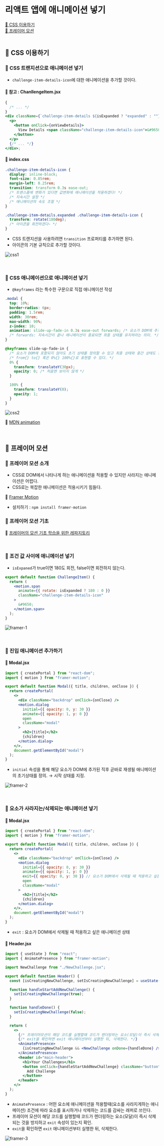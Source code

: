# 리액트 앱에 애니메이션 넣기

[📌 CSS 이용하기](#-css-이용하기)<br>
[📌 프레이머 모션](#-프레이머-모션)<br>
<br>

## 📌 CSS 이용하기

### 📖 CSS 트랜지션으로 애니메이션 넣기

- `challenge-item-details-icon`에 대한 애니메이션을 추가할 것이다.

#### 💎 참고 : ChanllengeItem.jsx

```jsx
{
  /* ... */
}
<div className={`challenge-item-details ${isExpanded ? "expanded" : ""}`}>
  <p>
    <button onClick={onViewDetails}>
      View Details <span className="challenge-item-details-icon">&#9650;</span>
    </button>
  </p>
  {/* ... */}
</div>;
```

#### 💎 index.css

```css
.challenge-item-details-icon {
  display: inline-block;
  font-size: 0.85rem;
  margin-left: 0.25rem;
  transition: transform 0.3s ease-out;
  /* 트랜스폼에 변화가 있다면 값변화에 애니메이션을 적용하겠다! */
  /* 지속시간 설정 */
  /* 애니메이션의 속도 조절 */
}

.challenge-item-details.expanded .challenge-item-details-icon {
  transform: rotate(180deg);
  /* 아이콘을 회전하겠다~ */
}
```

- CSS 트랜지션을 사용하려면 `transition` 프로퍼티를 추가하면 된다.
- 아이콘의 기본 규칙으로 추가할 것이다.

![css1](./readme/css1.gif)

<br>

### 📖 CSS 애니메이션으로 애니메이션 넣기

- `@keyframes` 라는 특수한 구문으로 직접 애니메이션 작성

```css
.modal {
  top: 10%;
  border-radius: 6px;
  padding: 1.5rem;
  width: 30rem;
  max-width: 90%;
  z-index: 10;
  animation: slide-up-fade-in 0.3s ease-out forwards; /* 요소가 DOM에 추가될 때 CSS에 의해 자동으로 실행된다. */
  /* forwards: 지속시간이 끝나 애니메이션이 종료되면 최종 상태를 유지하라는 의미. */
}

@keyframes slide-up-fade-in {
  /* 요소가 DOM에 포함되지 않아도 초기 상태를 정의할 수 있고 최종 상태와 중간 상태도 정의할 수 있다. */
  /* from{} to{} 혹은 0%{} 100%{}로 표현할 수 있다. */
  0% {
    transform: translateY(30px);
    opacity: 0; /* 처음엔 보이지 않게 */
  }

  100% {
    transform: translateY(0);
    opacity: 1;
  }
}
```

![css2](./readme/css2.gif)

🔗 [MDN animation](https://developer.mozilla.org/ko/docs/Web/CSS/animation)

<br>

## 📌 프레이머 모션

### 📖 프레이머 모션 소개

- CSS로 DOM에서 나타나게 하는 애니메이션을 적용할 수 있지만 사라지는 애니메이션은 어렵다.
- CSS로는 복잡한 애니메이션은 적용시키기 힘들다.

🔗 [Framer Motion](https://www.framer.com/motion/)

- 설치하기 : `npm install framer-motion`

### 📖 프레이머 모션 기초

🔗 [프레이머의 모션 기초 학습을 위한 레파지토리](https://github.com/Imshyeon/Develop_Study/tree/js/React/Complete-React/28_FramerMotion)

<br>

### 📖 조건 값 사이에 애니메이션 넣기

- `isExpaned`가 true이면 180도 회전, false이면 회전하지 않는다.

```jsx
export default function ChallengeItem() {
  return (
    <motion.span
      animate={{ rotate: isExpanded ? 180 : 0 }}
      className="challenge-item-details-icon"
    >
      &#9650;
    </motion.span>
  );
}
```

![framer-1](./readme/framer-1.gif)

<br>

### 📖 진입 애니메이션 추가하기

#### 💎 Modal.jsx

```jsx
import { createPortal } from "react-dom";
import { motion } from "framer-motion";

export default function Modal({ title, children, onClose }) {
  return createPortal(
    <>
      <div className="backdrop" onClick={onClose} />
      <motion.dialog
        initial={{ opacity: 0, y: 30 }}
        animate={{ opacity: 1, y: 0 }}
        open
        className="modal"
      >
        <h2>{title}</h2>
        {children}
      </motion.dialog>
    </>,
    document.getElementById("modal")
  );
}
```

- `initial` 속성을 통해 해당 요소가 DOM에 추가된 직후 곧바로 재생될 애니메이션의 초기상태를 정의. &rarr; 시작 상태를 지정.

![framer-2](./readme/framer-2.gif)

<br>

### 📖 요소가 사라지는/삭제되는 애니메이션 넣기

#### 💎 Modal.jsx

```jsx
import { createPortal } from "react-dom";
import { motion } from "framer-motion";

export default function Modal({ title, children, onClose }) {
  return createPortal(
    <>
      <div className="backdrop" onClick={onClose} />
      <motion.dialog
        initial={{ opacity: 0, y: 30 }}
        animate={{ opacity: 1, y: 0 }}
        exit={{ opacity: 0, y: 30 }} // 요소가 DOM에서 삭제될 때 적용하고 싶은 애니메이션 상태
        open
        className="modal"
      >
        <h2>{title}</h2>
        {children}
      </motion.dialog>
    </>,
    document.getElementById("modal")
  );
}
```

- `exit` : 요소가 DOM에서 삭제될 때 적용하고 싶은 애니메이션 상태

#### 💎 Header.jsx

```jsx
import { useState } from "react";
import { AnimatePresence } from "framer-motion";

import NewChallenge from "./NewChallenge.jsx";

export default function Header() {
  const [isCreatingNewChallenge, setIsCreatingNewChallenge] = useState();

  function handleStartAddNewChallenge() {
    setIsCreatingNewChallenge(true);
  }

  function handleDone() {
    setIsCreatingNewChallenge(false);
  }

  return (
    <>
      {/* 프레이머모션이 해당 코드를 실행할때 코드가 렌더링하는 요소(모달)이 즉시 삭제되는 것을 방지하고 exit 속성이 있는지 확인. */}
      {/* exit을 확인하면 exit 애니메이션부터 실행한 뒤, 삭제한다. */}
      <AnimatePresence>
        {isCreatingNewChallenge && <NewChallenge onDone={handleDone} />}
      </AnimatePresence>
      <header id="main-header">
        <h1>Your Challenges</h1>
        <button onClick={handleStartAddNewChallenge} className="button">
          Add Challenge
        </button>
      </header>
    </>
  );
}
```

- `AnimatePresence` : 어떤 요소에 애니메이션을 적용할때(요소를 사라지게하는 애니메이션) 조건에 따라 요소를 표시하거나 삭제하는 코드를 감싸는 래퍼로 쓰인다.
- 프레이머 모션이 해당 코드를 실행할때 코드가 렌더링하는 요소(모달)이 즉시 삭제되는 것을 방지하고 `exit` 속성이 있는지 확인.
- `exit`을 확인하면 `exit` 애니메이션부터 실행한 뒤, 삭제한다.

![framer-3](./readme/framer-3.gif)
